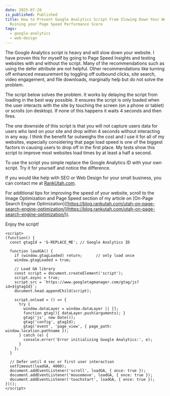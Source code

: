 ```yaml
---
date: 2025-07-28
is_published: Published
title: How to Prevent Google Analytics Script From Slowing Down Your Website and
  Ruining your Page Speed Performance Score
tags:
  - google-analytics
  - web-design
---
```

The Google Analytics script is heavy and will slow down your website. I have proven this for myself by going to Page Speed Insights and testing websites with and without the script. Many of the recommendations such as using the defer attribute are not helpful. Other recommendations like turning off enhanced measurement by toggling off outbound clicks, site search, video engagement, and file downloads, marginally help but do not solve the problem.

The script below solves the problem. It works by delaying the script from loading in the best way possible. It ensures the script is only loaded when the user interacts with the site by touching the screen (on a phone or tablet) or scrolls (on desktop). If none of this happens it waits 4 seconds and then fires.

The one downside of this script is that you will not capture users data for users who land on your site and drop within 4 seconds without interacting in any way. I think the benefit far outweighs the cost and I use it for all of my websites, especially considering that page load speed is one of the biggest factors in causing users to drop off in the first place. My tests show this script to improve most websites load times by at least a half a second.

To use the script you simple replace the Google Analytics ID with your own script. Try it for yourself and notice the difference.

If you would like help with SEO or Web Design for your small business, you can contact me at [RankUtah.com](http://RankUtah.com).

For additional tips for improving the speed of your website, scroll to the Image Optimization and Page Speed section of my article on \[On-Page Search Engine Optimization\]([https://blog.rankutah.com/utah-on-page-search-engine-optimization/](https://blog.rankutah.com/utah-on-page-search-engine-optimization/)).

Enjoy the script!

```
<script>
(function() {
  const gtagId = 'G-REPLACE_ME'; // Google Analytics ID

  function loadGA() {
    if (window.gtagLoaded) return;      // only load once
    window.gtagLoaded = true;

    // Load GA library
    const script = document.createElement('script');
    script.async = true;
    script.src = `https://www.googletagmanager.com/gtag/js?id=${gtagId}`;
    document.head.appendChild(script);

    script.onload = () => {
      try {
        window.dataLayer = window.dataLayer || [];
        function gtag(){ dataLayer.push(arguments); }
        gtag('js', new Date());
        gtag('config', gtagId);
        gtag('event', 'page_view', { page_path: window.location.pathname });
      } catch (e) {
        console.error('Error initializing Google Analytics:', e);
      }
    };
  }

  // Defer until 4 sec or first user interaction
  setTimeout(loadGA, 4000);
  document.addEventListener('scroll', loadGA, { once: true });
  document.addEventListener('mousemove', loadGA, { once: true });
  document.addEventListener('touchstart', loadGA, { once: true });
})();
</script> 
```